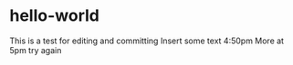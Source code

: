 # hello-world
This is a test for editing and committing
Insert some text 4:50pm
More at 5pm
try again


